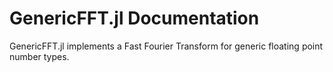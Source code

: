 # GenericFFT.jl Documentation

GenericFFT.jl implements a Fast Fourier Transform for generic floating point number types.
